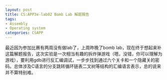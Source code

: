 ```yaml
---
layout: post
title: CS:APP3e-lab02 Bomb Lab 解题报告
tags:
- Assembly
- Operating system
categories: CSAPP
---
```


最近因为参加比赛有两周没有做lab了，上周昨晚了bomb lab，现在终于想起来补这篇解题报告，这次实验是一次相当有趣的拆炸弹游戏（嗯，没错，你可以理解为游戏），要利用gdb进行反汇编调试，一步步找到通过六个关卡和一个隐藏关的密码。总体涉及C语言的分支跳转循环链表二叉树等结构的汇编语言表示，总的说来并不算特别难。